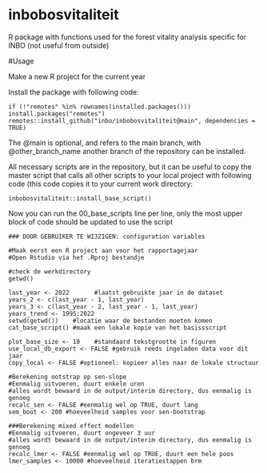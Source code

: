 # inbobosvitaliteit
R package with functions used for the forest vitality analysis specific for INBO (not useful from outside)

#Usage

Make a new R project for the current year

Install the package with following code:

````
if (!"remotes" %in% rownames(installed.packages())) install.packages("remotes")
remotes::install_github("inbo/inbobosvitaliteit@main", dependencies = TRUE)
```` 
The @main is optional, and refers to the main branch, with @other_branch_name another branch of the repository can be installed.

All necessary scripts are in the repository, but it can be useful to copy the master script that calls all other scripts to your local project with following code (this code copies it to your current work directory:

```
inbobosvitaliteit::install_base_script()
```

Now you can run the 00_base_scripts line per line, only the most upper block of code should be updated to use the script

```
### DOOR GEBRUIKER TE WIJZIGEN: configuration variables

#Maak eerst een R project aan voor het rapportagejaar
#Open Rstudio via het .Rproj bestandje

#check de werkdirectory
getwd()

last_year <- 2022       #laatst gebruikte jaar in de dataset
years_2 <- c(last_year - 1, last_year)
years_3 <- c(last_year - 2, last_year - 1, last_year)
years_trend <- 1995:2022
setwd(getwd())    #locatie waar de bestanden moeten komen
cat_base_script() #maak een lokale kopie van het basissscript

plot_base_size <- 10    #standaard tekstgrootte in figuren
use_local_db_export <- FALSE #gebruik reeds ingeladen data voor dit jaar
copy_local <- FALSE #optioneel: kopieer alles naar de lokale structuur

#Berekening ootstrap op sen-slope
#Eenmalig uitvoeren, duurt enkele uren
#alles wordt bewaard in de output/interim directory, dus eenmalig is genoeg
recalc_sen <- FALSE #eenmalig wel op TRUE, duurt lang
sem_boot <- 200 #hoeveelheid samples voor sen-bootstrap

###Berekening mixed effect modellen
#Eenmalig uitvoeren, duurt ongeveer 3 uur
#alles wordt bewaard in de output/interim directory, dus eenmalig is genoeg
recalc_lmer <- FALSE #eenmalig wel op TRUE, duurt een hele poos
lmer_samples <- 10000 #hoeveelheid iteratiestappen brm
``` 
